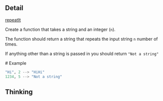 ## Detail

[repeatIt](https://www.codewars.com/kata/repeatit/train/haskell)

Create a function that takes a string and an integer (`n`).

The function should return a string that repeats the input string `n` number of times.

If anything other than a string is passed in you should return `"Not a string"`

\# Example

```haskell
"Hi", 2 --> "HiHi"
1234, 5 --> "Not a string"
```

## Thinking

